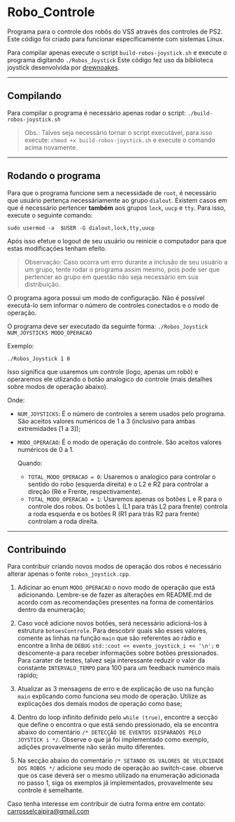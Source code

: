 # Robo_Controle

Programa para o controle dos robôs do VSS através dos controles de PS2. Este código foi criado para funcionar especificamente com sistemas Linux.

Para compilar apenas execute o script `build-robos-joystick.sh` e execute o programa digitando `./Robos_Joystick`
Este código fez uso da biblioteca joystick desenvolvida por [drewnoakes](https://github.com/drewnoakes/joystick).

----
## Compilando

Para compilar o programa é necessário apenas rodar o script:
`./build-robos-joystick.sh`

>Obs.: Talves seja necessário tornar o script executável, para isso execute: `chmod +x build-robos-joystick.sh` e execute o comando acima novamente.

----
## Rodando o programa

Para que o programa funcione sem a necessidade de `root`, é necessário que usuário pertença necessáriamente ao grupo `dialout`. Existem casos em que é necessário pertencer **também** aos grupos `lock`, `uucp` e `tty`. Para isso, execute o seguinte comando:

`sudo usermod -a  $USER -G dialout,lock,tty,uucp`

Após isso efetue o logout de seu usuário ou reinicie o computador para que estas modificações tenham efeito.

>Observação: Caso ocorra um erro durante a inclusão de seu usuário a um grupo, tente rodar o programa assim mesmo, pois pode ser que pertencer ao grupo em questão não seja necessário em sua distribuição.

O programa agora possui um modo de configuração. Não é possível executá-lo sem informar o número de controles conectados e o modo de operação.

O programa deve ser executado da seguinte forma:
`./Robos_Joystick NUM_JOYSTICKS MODO_OPERACAO`

Exemplo:

`./Robos_Joystick 1 0`

Isso significa que usaremos um controle (logo, apenas um robô) e operaremos ele utlizando o botão analogico do controle (mais detalhes sobre modos de operação abaixo).

Onde:

* `NUM_JOYSTICKS`:  É o número de controles a serem usados pelo programa. São aceitos valores numericos de 1 a 3 (inclusivo para ambas extremidades [1 a 3]);
* `MODO_OPERACAO`: É o modo de operação do controle. São aceitos valores numéricos de 0 a 1.

  Quando:

  * `TOTAL_MODO_OPERACAO = 0`:  Usaremos o analogico para controlar o sentido do robo (esquerda direita) e o L2 e R2 para controlar a direção (Ré e Frente, respectivamente).
  * `TOTAL_MODO_OPERACAO = 1`: Usaremos apenas os botões L e R para o controle dos robos. Os botões L (L1 para trás L2 para frente) controla a roda esquerda e os botões R (R1 para trás R2 para frente) controlam a roda direita.

----
## Contribuindo

Para contribuir criando novos modos de operação dos robos é necessário alterar apenas o fonte `robos_joystick.cpp`.

 1. Adicinar ao enum `MODO_OPERACAO` o novo modo de operação que está adicionando. Lembre-se de fazer as alterações em README.md de acordo com as recomendações presentes na forma de comentários dentro da enumeração;

 2. Caso você adicione novos botões, será necessário adicioná-los à estrutura `botoesControle`. Para descobrir quais são esses valores, comente as linhas na função `main` que são referentes ao rádio e encontre a linha de `DEBUG` `std::cout << evento_joystick_i << '\n';` e descomente-a para receber informações sobre botões pressionados. Para carater de testes, talvez seja interessante reduzir o valor da constante `INTERVALO_TEMPO` para 100 para um feedback numérico mais rápido;

 3. Atualizar as 3 mensagens de erro e de explicação de uso na função `main` explicando como funciona seu modo de operação. Utilize as explicações dos demais modos de operação como base;

 4. Dentro do loop infinito definido pelo `while (true)`, encontre a secção que define o encontra o que está sendo pressionado, ela se encontra abaixo do comentário `/* DETECÇÃO DE EVENTOS DISPARADOS PELO JOYSTICK i */`. Observe o que já foi implementado como exemplo, adições provavelmente não serão muito diferentes.

 5. Na secção abaixo do comentário `/* SETANDO OS VALORES DE VELOCIDADE DOS ROBOS */` adicione seu modo de operação ao switch-case. observe que os case deverá ser o mesmo utilizado na enumeração adicionada no passo 1, siga os exemplos já implementados, provavelmente seu controle é semelhante.

 Caso tenha interesse em contribuir de outra forma entre em contato: carrosselcaipira@gmail.com
